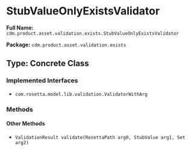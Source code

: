 # StubValueOnlyExistsValidator

**Full Name:** `cdm.product.asset.validation.exists.StubValueOnlyExistsValidator`

**Package:** `cdm.product.asset.validation.exists`

## Type: Concrete Class

### Implemented Interfaces

- `com.rosetta.model.lib.validation.ValidatorWithArg`

### Methods

#### Other Methods

- `ValidationResult validate(RosettaPath arg0, StubValue arg1, Set arg2)`


